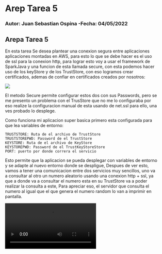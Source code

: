 # Arep Tarea 5

### Autor: Juan Sebastian Ospina  -Fecha:  04/05/2022

## **Arepa Tarea 5**

En esta tarea Se desea plantear una conexion segura entre aplicaciones aplicaciones montadas en AWS, para esto
lo que se debe hacer es el uso de ssl para la conexion http, para lograr esto voy a usar el framework de SparkJava
y una funcion de esta llamada secure, con esta podemos hacer uso de los keyStore y de los TrustStore, con eso logramos crear certificados, ademas de confiar en certificados creados por nosotros:

![](Img1.png)

El metodo Secure permite configurar estos dos con sus Passwords, pero se me presento un problema con el TrusStore que no me lo configuraba por eso realize la configuracion manual de esta usando de net.ssl para ello, una ves probado lo desplege.


Como funciona mi aplicacion super basica primero esta configurada para que lea variables de entorno:

    TRUSTSTORE: Ruta de el archivo de TrustStore
    TRUSTSTOREPWD: Password de el TrustStore
    KEYSTORE: Ruta de el archivo de KeyStore
    KEYSTOREPWD: Password de el TrustKeyStoreStore
    PORT: puerto por donde correra el servicio

Esto permite que la aplicacion se pueda desplegar con variables de entorno y se adapte al nuevo entorno donde se despligue,
Despues de ver esto, vamos a tener una comunicacion entre dos servicios muy sencillos, uno va a consultar al otro un numero aleatorio
usando una conexion http + ssl, ya que a donde va a consultar el numero esta en su TrustStore va a poder realizar la consulta a este,
Para apreciar eso, el servidor que consulta el numero al igual que el que genera el numero random lo van a imprimir en pantalla.




![](VID_20220405_144814.mp4)
